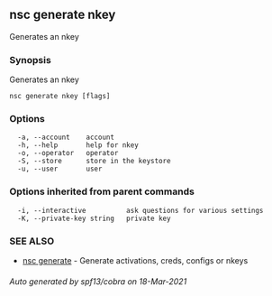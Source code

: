 ## nsc generate nkey

Generates an nkey

### Synopsis

Generates an nkey

```
nsc generate nkey [flags]
```

### Options

```
  -a, --account    account
  -h, --help       help for nkey
  -o, --operator   operator
  -S, --store      store in the keystore
  -u, --user       user
```

### Options inherited from parent commands

```
  -i, --interactive          ask questions for various settings
  -K, --private-key string   private key
```

### SEE ALSO

* [nsc generate](nsc_generate.md)	 - Generate activations, creds, configs or nkeys

###### Auto generated by spf13/cobra on 18-Mar-2021
